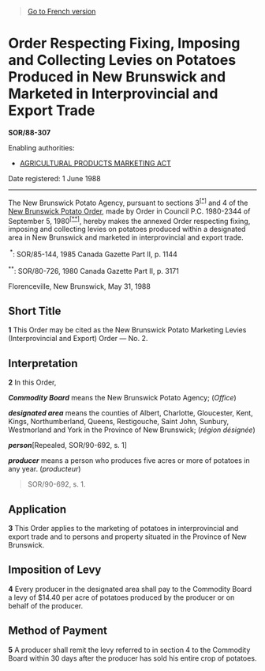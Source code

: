 > [Go to French version](/fr/Règlements/Décrets,%20ordonnances%20et%20règlements%20statutaires/88/307.md)

# Order Respecting Fixing, Imposing and Collecting Levies on Potatoes Produced in New Brunswick and Marketed in Interprovincial and Export Trade

**SOR/88-307**

Enabling authorities: 
- [AGRICULTURAL PRODUCTS MARKETING ACT](/en/Acts/Revised%20Statutes%20of%20Canada/A/A-6.md)

Date registered: 1 June 1988

----------

The New Brunswick Potato Agency, pursuant to sections 3<sup><a href='#footnote1star_e'>[*]</a></sup> and 4 of the [New Brunswick Potato Order](/en/Regulations/Statutory%20Orders%20and%20Regulations/80/726.md), made by Order in Council P.C. 1980-2344 of September 5, 1980<sup><a href='#footnote2star_e'>[**]</a></sup>, hereby makes the annexed Order respecting fixing, imposing and collecting levies on potatoes produced within a designated area in New Brunswick and marketed in interprovincial and export trade.

<a name='footnote1star_e'><sup> *</sup></a>: SOR/85-144, 1985 Canada Gazette Part II, p. 1144<br />

<a name='footnote2star_e'><sup>**</sup></a>: SOR/80-726, 1980 Canada Gazette Part II, p. 3171<br />

Florenceville, New Brunswick, May 31, 1988




## Short Title


**1** This Order may be cited as the New Brunswick Potato Marketing Levies (Interprovincial and Export) Order — No. 2.




## Interpretation


**2** In this Order,

***Commodity Board*** means the New Brunswick Potato Agency; (*Office*)

***designated area*** means the counties of Albert, Charlotte, Gloucester, Kent, Kings, Northumberland, Queens, Restigouche, Saint John, Sunbury, Westmorland and York in the Province of New Brunswick; (*région désignée*)

***person***[Repealed, SOR/90-692, s. 1]

***producer*** means a person who produces five acres or more of potatoes in any year. (*producteur*) 
> SOR/90-692, s. 1.





## Application


**3** This Order applies to the marketing of potatoes in interprovincial and export trade and to persons and property situated in the Province of New Brunswick.




## Imposition of Levy


**4** Every producer in the designated area shall pay to the Commodity Board a levy of $14.40 per acre of potatoes produced by the producer or on behalf of the producer.




## Method of Payment


**5** A producer shall remit the levy referred to in section 4 to the Commodity Board within 30 days after the producer has sold his entire crop of potatoes.


